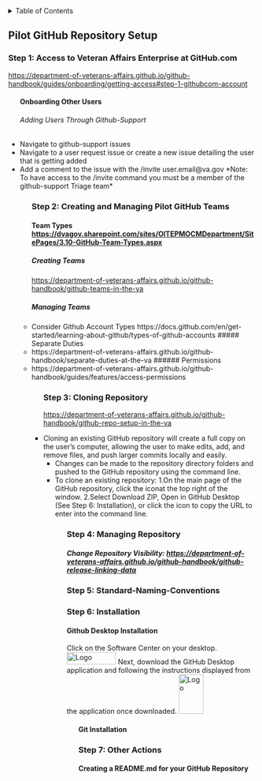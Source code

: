 <!-- TABLE OF CONTENTS -->
<details>
  <summary>Table of Contents</summary>
  <ol>
  <li> 
      <a href="#Pilot-GitHub-Repository-Setup">Pilot-GitHub-Repository-Setup</a>

      <a href="###Step-1:-Access-to-Veteran-Affairs-Enterprise-at-GitHub.com">VA Enterprise GitHub Access</a> 

       <a href="###Step 2: Creating and Managing Pilot GitHub Teams">Creating and Managing Pilot GitHub Teams</a>

        <a href="###Step-3:-Cloning-Repository">Cloning Repository</a>

       <a href="###Step-4:-Managing-Repository">Managing Repository</a> 

      <a href="###Step-5:-Standard-Naming-Conventions">Naming Conventions</a> 

      <a href="###Step-6:-Installation">Installation</a> 

      <a href="###Step-7:-Other-Actions">Other Actions</a>
       </ol>
        
 
</details> 
        
## Pilot GitHub Repository Setup </a> <ul>
### Step 1: Access to Veteran Affairs Enterprise at GitHub.com 
https://department-of-veterans-affairs.github.io/github-handbook/guides/onboarding/getting-access#step-1-githubcom-account <ul>

#### Onboarding Other Users
###### Adding Users Through Github-Support
<li> Navigate to github-support issues </a>
<li> Navigate to a user request issue or create a new issue detailing the user that is getting added </a> 
<li> Add a comment to the issue with the /invite user.email@va.gov</a> 
    *Note: To have access to the /invite command you must be a member of the github-support Triage team* </a> <ul>


 ### Step 2: Creating and Managing Pilot GitHub Teams </a><ul>
#### Team Types https://dvagov.sharepoint.com/sites/OITEPMOCMDepartment/SitePages/3.10-GitHub-Team-Types.aspx </a>
##### Creating Teams </a>
 https://department-of-veterans-affairs.github.io/github-handbook/github-teams-in-the-va </a>
 ##### Managing Teams</a>
 <li>Consider Github Account Types
 https://docs.github.com/en/get-started/learning-about-github/types-of-github-accounts </a>
 ##### Separate Duties </a>
 <li>https://department-of-veterans-affairs.github.io/github-handbook/separate-duties-at-the-va </a>
 ###### Permissions </a>
 <li>https://department-of-veterans-affairs.github.io/github-handbook/guides/features/access-permissions </a> <ul>


### Step 3: Cloning Repository  <ul>
https://department-of-veterans-affairs.github.io/github-handbook/github-repo-setup-in-the-va </a>
<li>Cloning an existing GitHub repository will create a full copy on the user’s computer, allowing the user to make edits, </a>
add, and remove files, and push larger commits locally and easily. </a><ul>
<li>Changes can be made to the repository directory folders and pushed to the GitHub repository using the command line.  </a> 
<li>To clone an existing repository:</a> 
1.On the main page of the GitHub repository, click the iconat the top right of the window. </a> 
2.Select Download ZIP, Open in GitHub Desktop (See Step 6: Installation), or click the icon to copy the URL to enter into the command line. </a> <ul>


### Step 4: Managing Repository </a>
##### Change Repository Visibility: https://department-of-veterans-affairs.github.io/github-handbook/github-release-linking-data </a>
  
### Step 5: Standard-Naming-Conventions </a>

### Step 6: Installation </a>
#### Github Desktop Installation </a>
Click on the Software Center on your desktop. </a>
<img src="https://user-images.githubusercontent.com/105750400/182799638-8b986305-3726-499f-92df-ae319d04c2c6.png" alt="Logo" width="100" height="25"> </a>
Next, download the GitHub Desktop application and following the instructions displayed from the application once downloaded.</a>
  <img src="https://user-images.githubusercontent.com/105750400/182800055-dccd42af-a1ba-4c8b-9aa1-f3fde39f74e5.png" alt="Logo" width="50" height="80"> </a><ul>

#### Git Installation </a>


### Step 7: Other Actions </a>
#### Creating a README.md for your GitHub Repository </a>
####

